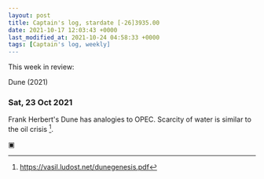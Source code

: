 ```yaml
---
layout: post
title: Captain's log, stardate [-26]3935.00
date: 2021-10-17 12:03:43 +0000
last_modified_at: 2021-10-24 04:58:33 +0000
tags: [Captain's log, weekly]
---
```


This week in review:

Dune (2021)

<!-- more -->

### Sat, 23 Oct 2021

Frank Herbert's Dune has analogies to OPEC. Scarcity of water is similar to
the oil crisis [^1]. 

▣

[^1]: <https://vasil.ludost.net/dunegenesis.pdf>
